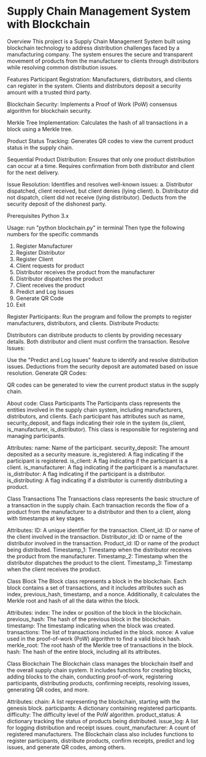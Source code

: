 # Supply Chain Management System with Blockchain
Overview
This project is a Supply Chain Management System built using blockchain technology to address distribution challenges faced by a manufacturing company. The system ensures the secure and transparent movement of products from the manufacturer to clients through distributors while resolving common distribution issues.

Features
Participant Registration: Manufacturers, distributors, and clients can register in the system.
Clients and distributors deposit a security amount with a trusted third party.

Blockchain Security: Implements a Proof of Work (PoW) consensus algorithm for blockchain security.

Merkle Tree Implementation: Calculates the hash of all transactions in a block using a Merkle tree.

Product Status Tracking: Generates QR codes to view the current product status in the supply chain.

Sequential Product Distribution: Ensures that only one product distribution can occur at a time. Requires confirmation from both distributor and client for the next delivery.

Issue Resolution: Identifies and resolves well-known issues:
a. Distributor dispatched, client received, but client denies (lying client).
b. Distributor did not dispatch, client did not receive (lying distributor).
Deducts from the security deposit of the dishonest party.

Prerequisites
Python 3.x

Usage: run "python blockchain.py" in terminal
Then type the following numbers for the specific commands
1. Register Manufacturer
2. Register Distributor
3. Register Client
4. Client requests for product
5. Distributor receives the product from the manufacturer
6. Distributor dispatches the product
7. Client receives the product
8. Predict and Log Issues
9. Generate QR Code
10. Exit

Register Participants:
Run the program and follow the prompts to register manufacturers, distributors, and clients.
Distribute Products:

Distributors can distribute products to clients by providing necessary details.
Both distributor and client must confirm the transaction.
Resolve Issues:

Use the "Predict and Log Issues" feature to identify and resolve distribution issues.
Deductions from the security deposit are automated based on issue resolution.
Generate QR Codes:

QR codes can be generated to view the current product status in the supply chain.

About code:
Class Participants
The Participants class represents the entities involved in the supply chain system, including manufacturers, distributors, and clients. Each participant has attributes such as name, security_deposit, and flags indicating their role in the system (is_client, is_manufacturer, is_distributor). This class is responsible for registering and managing participants.

Attributes:
name: Name of the participant.
security_deposit: The amount deposited as a security measure.
is_registered: A flag indicating if the participant is registered.
is_client: A flag indicating if the participant is a client.
is_manufacturer: A flag indicating if the participant is a manufacturer.
is_distributor: A flag indicating if the participant is a distributor.
is_distributing: A flag indicating if a distributor is currently distributing a product.

Class Transactions
The Transactions class represents the basic structure of a transaction in the supply chain. Each transaction records the flow of a product from the manufacturer to a distributor and then to a client, along with timestamps at key stages.

Attributes:
ID: A unique identifier for the transaction.
Client_id: ID or name of the client involved in the transaction.
Distributor_id: ID or name of the distributor involved in the transaction.
Product_id: ID or name of the product being distributed.
Timestamp_1: Timestamp when the distributor receives the product from the manufacturer.
Timestamp_2: Timestamp when the distributor dispatches the product to the client.
Timestamp_3: Timestamp when the client receives the product.

Class Block
The Block class represents a block in the blockchain. Each block contains a set of transactions, and it includes attributes such as index, previous_hash, timestamp, and a nonce. Additionally, it calculates the Merkle root and hash of all the data within the block.

Attributes:
index: The index or position of the block in the blockchain.
previous_hash: The hash of the previous block in the blockchain.
timestamp: The timestamp indicating when the block was created.
transactions: The list of transactions included in the block.
nonce: A value used in the proof-of-work (PoW) algorithm to find a valid block hash.
merkle_root: The root hash of the Merkle tree of transactions in the block.
hash: The hash of the entire block, including all its attributes.

Class Blockchain
The Blockchain class manages the blockchain itself and the overall supply chain system. It includes functions for creating blocks, adding blocks to the chain, conducting proof-of-work, registering participants, distributing products, confirming receipts, resolving issues, generating QR codes, and more.

Attributes:
chain: A list representing the blockchain, starting with the genesis block.
participants: A dictionary containing registered participants.
difficulty: The difficulty level of the PoW algorithm.
product_status: A dictionary tracking the status of products being distributed.
issue_log: A list for logging distribution and receipt issues.
count_manufacturer: A count of registered manufacturers.
The Blockchain class also includes functions to register participants, distribute products, confirm receipts, predict and log issues, and generate QR codes, among others.

